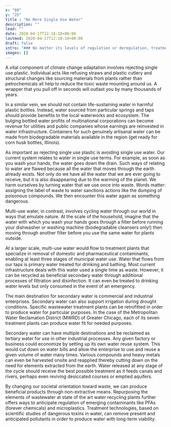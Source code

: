 ```yaml
---
x: "60"
y: "25"
title : "No More Single Use Water"
description: ""
lead: ""
date: 2020-04-17T12:18:10+00:00
lastmod: 2020-04-17T12:18:10+00:00
draft: false
intro: "### No matter its levels of regulation or deregulation, treatment or neglect, we cannot afford to treat water as garbage."
images: []
---
```


A vital component of climate change adaptation involves rejecting single use plastic. Individual acts like refusing straws and plastic cutlery and structural changes like sourcing materials from plants rather than petrochemicals all help to reduce the toxic waste mounting around us. A wrapper that you pull off in seconds will outlast you by many thousands of years.

In a similar vein, we should not contain life-sustaining water in harmful plastic bottles. Instead, water sourced from particular springs and taps should provide benefits to the local waterworks and ecosystem. The bulging bottled water profits of multinational corporations can become revenue for utilities and public companies whose earnings are reinvested in water infrastructure. Containers for such genuinely artisanal water can be made from biodegradable materials available in the region (get ready for corn husk bottles, Illinois).

As important as rejecting single use plastic is avoiding single use water. Our current system relates to water in single use terms. For example, as soon as you wash your hands, the water goes down the drain. Such ways of relating to water are flawed because all the water that moves through the earth already exists. Not only do we have all the water that we are ever going to receive, but it is also disappearing due to the warming of the planet. We harm ourselves by turning water that we use once into waste. Words matter: assigning the label of waste to water sanctions actions like the dumping of poisonous compounds. We then encounter this water again as something dangerous.

Multi-use water, in contrast, involves cycling water through our world in ways that emulate nature. At the scale of the household, imagine that the water with which you wash your hands goes through a filter before running your dishwasher or washing machine (biodegradable cleansers only!) then moving through another filter before you use the same water for plants outside. 

At a larger scale, multi-use water would flow to treatment plants that specialize in removal of domestic and pharmaceutical contaminants, enabling at least three stages of municipal water use. 
Water that flows from our taps is primary water treated for drinking and bathing. Most current infrastructure deals with this water used a single time as waste. However, it can be recycled as beneficial secondary water through additional processes of filtration and disinfection. It can even be treated to drinking water levels but only consumed in the event of an emergency. 

The main destination for secondary water is commercial and industrial enterprises. Secondary water can also support irrigation during drought conditions. Specific wastewater treatment plants can be retrofitted in order to produce water for particular purposes. In the case of the Metropolitan Water Reclamation District (MWRD) of Greater Chicago, each of its seven treatment plants can produce water fit for needed purposes.

Secondary water can have multiple destinations and be reclaimed as tertiary water for use in other industrial processes. Any given factory or business could economize by setting up its own water reuse system. This would cut down on water bills and allow the enterprise to use and reuse a given volume of water many times. Various compounds and heavy metals can even be harvested onsite and reapplied thereby cutting down on the need for elements extracted from the earth. Water released at any stage of the cycle should receive the best possible treatment as it feeds canals and rivers, perhaps even reviving desiccated courses or emptied aquifers. 

By changing our societal orientation toward waste, we can produce beneficial products through non-extractive means. Repurposing the elements of wastewater at state of the art water recycling plants further offers ways to anticipate regulation of emerging contaminants like PFAs (forever chemicals) and microplastics. Treatment technologies, based on scientific studies of dangerous toxins in water, can remove present and anticipated pollutants in order to produce water with long-term viability.  

